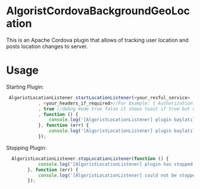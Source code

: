# AlgoristCordovaBackgroundGeoLocation
This is an Apache Cordova plugin that allows of tracking user location and posts location changes to server.


# Usage

Starting Plugin:
```javascript
 AlgoristLocationListener.startLocationListener(<your_resful_service>
            , <your_headers_if_required>//For Example: { Authorization: 'Bearer asd13821f/Qwer.....'}
            , true //debug mode true false it shows toast if true but on ios do nothing
            , function () {
                console.log('[AlgoristLocationListener] plugin başlatıldı.');
            }, function (err) {
                console.log('[AlgoristLocationListener] plugin başlatılamadı.' + JSON.stringify(err));
            });
```

Stopping Plugin:
```javascript
  AlgoristLocationListener.stopLocationListener(function () {
            console.log('[AlgoristLocationListener] plugin has stopped.');
        }, function (err) {
            console.log('[AlgoristLocationListener] could not be stopped.' + err);
        });
```

